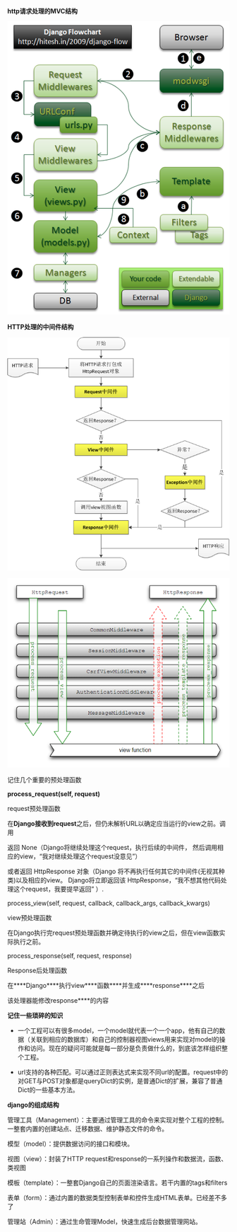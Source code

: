 **http请求处理的MVC结构**

![clipboard.png](media/9670ce8128fc0e85e25497e4b5fa4d1c.png)

**HTTP处理的中间件结构**

![clipboard.png](media/1ea5844cdeb119cea0014629f5a98677.png)

![clipboard.png](media/d7386f1dbbc74996c289b2a429824bea.png)

记住几个重要的预处理函数

**process\_request(self, request)**

request预处理函数

在**Django接收到request**之后，但仍未解析URL以确定应当运行的view之前。调用

返回 None（Django将继续处理这个request，执行后续的中间件，
然后调用相应的view，“我对继续处理这个request没意见”）

或者返回 HttpResponse 对象（Django
将不再执行任何其它的中间件(无视其种类)以及相应的view。 Django将立即返回该
HttpResponse，“我不想其他代码处理这个request，我要提早返回” ）.

process\_view(self, request, callback, callback_args, callback_kwargs)

view预处理函数

在Django执行完request预处理函数并确定待执行的view之后，但在view函数实际执行之前。

process\_response(self, request, response)

Response后处理函数

在\*\*\*\*Django\*\*\*\*执行view\*\*\*\*函数\*\*\*\*并生成\*\*\*\*response\*\*\*\*之后

该处理器能修改response\*\*\*\*的内容

**记住一些琐碎的知识**

-   一个工程可以有很多model，一个model就代表一个一个app，他有自己的数据（关联到相应的数据库）和自己的控制器视图views用来实现对model的操作和访问。现在的疑问可能就是每一部分是负责做什么的，到底该怎样组织整个工程。

-   url支持的各种匹配。可以通过正则表达式来实现不同url的配置。request中的对GET与POST对象都是queryDict的实例，是普通Dict的扩展，兼容了普通Dict的一些基本方法。

**django的组成结构**

管理工具（Management）：主要通过管理工具的命令来实现对整个工程的控制。一整套内置的创建站点、迁移数据、维护静态文件的命令。

模型（model）：提供数据访问的接口和模块。

视图（view）：封装了HTTP request和response的一系列操作和数据流，函数、类视图

模板（template）：一整套Django自己的页面渲染语言。若干内置的tags和filters

表单（form）：通过内置的数据类型控制表单和控件生成HTML表单。已经差不多了

管理站（Admin）：通过生命管理Model，快速生成后台数据管理网站。
